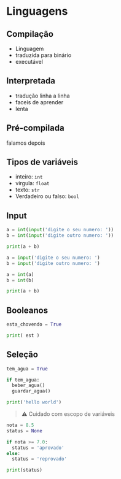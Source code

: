 # Linguagens

## Compilação

- Linguagem
- traduzida para binário
- executável

## Interpretada

- tradução linha a linha
- faceis de aprender
- lenta

## Pré-compilada

falamos depois

## Tipos de variáveis

- inteiro: `int`
- virgula: `float`
- texto: `str`
- Verdadeiro ou falso: `bool`

## Input

```py
a = int(input('digite o seu numero: '))
b = int(input('digite outro numero: '))

print(a + b)
```

```py
a = input('digite o seu numero: ')
b = input('digite outro numero: ')

a = int(a)
b = int(b)

print(a + b)
```

## Booleanos

```py
esta_chovendo = True

print( est )
```

## Seleção

```py
tem_agua = True

if tem_agua:
  beber_agua()
  guardar_agua()

print('hello world')
```

> ⚠️ Cuidado com escopo de variáveis

```py
nota = 8.5
status = None

if nota >= 7.0:
  status = 'aprovado'
else:
  status = 'reprovado'

print(status)
```
